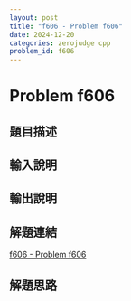 ```yaml
---
layout: post
title: "f606 - Problem f606"
date: 2024-12-20
categories: zerojudge cpp
problem_id: f606
---
```


# Problem f606

## 題目描述



## 輸入說明



## 輸出說明



## 解題連結

[f606 - Problem f606](https://zerojudge.tw/ShowProblem?problemid=f606)

## 解題思路

